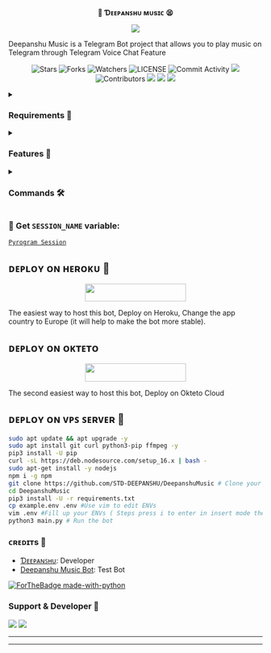 <p align="center">
    <br><b>🥺 Ɗᴇᴇᴘᴀɴꜱʜᴜ ᴍᴜsɪᴄ 😫</b><br>
</p>
<p align="center"><a href="https://t.me/Tricky_Deepanshu"><img src="https://telegra.ph/file/ba0b5839a392a7b56c189.jpg"></a></p>

Deepanshu Music is a Telegram Bot project that allows you to play music on Telegram through Telegram Voice Chat Feature</b><br>

<p align="center">
    <img src="https://img.shields.io/github/stars/STD-DEEPANSHU/DeepanshuMusic?style=for-the-badge" alt="Stars">
    <img src="https://img.shields.io/github/forks/STD-DEEPANSHU/DeepanshuMusic?style=for-the-badge" alt="Forks">
    <img src="https://img.shields.io/github/watchers/STD-DEEPANSHU/DeepanshuMusic?style=for-the-badge" alt="Watchers">
    <img src="https://img.shields.io/github/license/STD-DEEPANSHU/DeepanshuMusic?style=for-the-badge" alt="LICENSE">
    <img src="https://img.shields.io/github/commit-activity/w/STD-DEEPANSHU/DeepanshuMusic?style=for-the-badge" alt="Commit Activity">
    <a href="https://github.com/STD-DEEPANSHU/DeepanshuMusic/commits/STD-DEEPANSHU"> <img src="https://img.shields.io/github/last-commit/STD-DEEPANSHU/DeepanshuMusic?color=blue&logo=github&logoColor=green&style=for-the-badge" /></a>
    <img src="https://img.shields.io/github/contributors/STD-DEEPANSHU/DeepanshuMusic?style=for-the-badge" alt="Contributors">
    <a href="https://github.com/STD-DEEPANSHU/DeepanshuMusic/issues"> <img src="https://img.shields.io/github/issues/STD-DEEPANSHU/DeepanshuMusic?color=blueviolet&logo=github&logoColor=green&style=for-the-badge" /></a>
    <a href="https://github.com/STD-DEEPANSHU/DeepanshuMusic"> <img src="https://img.shields.io/github/repo-size/STD-DEEPANSHU/DeepanshuMusic?color=orange&logo=github&logoColor=green&style=for-the-badge" /></a>
    <a href="https://pypi.org/project/Pyrogram/"> <img src="https://img.shields.io/pypi/v/pyrogram?color=yellow&label=pyrogram&logo=python&logoColor=green&style=for-the-badge" /></a>
</p>

<details>
<summary><h3> Requirements 📝</h3></summary>

- FFmpeg
- NodeJS [nodesource.com](https://nodesource.com/)
- Python 3.7 or higher
- [PyTgCalls](https://github.com/pytgcalls/pytgcalls)
</details>

<details>
<summary><h3> Features 🔮</h3></summary>

- Yt-dL Fix
- Updated Plug-in
- Super Fast Bot
- No Lag Hang
- Fast Download Song From Server
- Program Updated
- Smooth Player
</details>

<details>
<summary><h3> Commands 🛠</h3></summary> 

- `/play <song name>` - play song you requested
- `/song <song name>` - download songs you want quickly
- `/ping` - Bot Online or Offine

#### Admins Only 👷‍♂️
- `/pause` - pause song play
- `/resume` - resume song play
- `/skip` - play next song
- `/end` - stop music play
</details>

### 🧪 Get `SESSION_NAME` variable:

[``Pyrogram Session``](https://telegram.me/StringFatherRobot)

## ᴅᴇᴩʟᴏʏ ᴏɴ ʜᴇʀᴏᴋᴜ 🚀

<p align="center"><a href="https://heroku.com/deploy?template=https://github.com/STD-DEEPANSHU/DeepanshuMusic"> <img src="https://img.shields.io/badge/Deploy%20To%20Heroku-black?style=for-the-badge&logo=heroku" width="200" height="35.45"/></a></p>
The easiest way to host this bot, Deploy on Heroku, Change the app country to Europe (it will help to make the bot more stable).

## ᴅᴇᴩʟᴏʏ ᴏɴ ᴏᴋᴛᴇᴛᴏ

<p align="center"><a href="https://cloud.okteto.com/deploy?repository=https://github.com/STD-DEEPANSHU/DeepanshuMusic"><img src="https://img.shields.io/badge/Deploy%20To%20Okteto-informational?style=for-the-badge&logo=Okteto" width="200" height="35.45"/></a></p>
The second easiest way to host this bot, Deploy on Okteto Cloud

## ᴅᴇᴘʟᴏʏ ᴏɴ ᴠᴘꜱ ꜱᴇʀᴠᴇʀ 📡

```sh
sudo apt update && apt upgrade -y
sudo apt install git curl python3-pip ffmpeg -y
pip3 install -U pip
curl -sL https://deb.nodesource.com/setup_16.x | bash -
sudo apt-get install -y nodejs
npm i -g npm
git clone https://github.com/STD-DEEPANSHU/DeepanshuMusic # Clone your repo.
cd DeepanshuMusic
pip3 install -U -r requirements.txt
cp example.env .env #Use vim to edit ENVs
vim .env #Fill up your ENVs ( Steps press i to enter in insert mode then edit the file. Press Esc to exit the editing mode then type :wq! and press Enter key to save the file.)
python3 main.py # Run the bot
```

### ᴄʀᴇᴅɪᴛs 💖
- [Ɗᴇᴇᴘᴀɴꜱʜᴜ](https://github.com/STD-DEEPANSHU): Developer
- [Deepanshu Music Bot](http://t.me/Deepanshu_Music_Robot): Test Bot

[![ForTheBadge made-with-python](http://ForTheBadge.com/images/badges/made-with-python.svg)](https://www.python.org/)

### Support & Developer 🎑
<a href="https://t.me/Tricky_Deepanshu"><img src="https://img.shields.io/badge/-Support%20Group-blue.svg?style=for-the-badge&logo=Telegram"></a>
<a href="https://telegram.me/STD-DEEPANSHU"><img src="https://img.shields.io/badge/%20Developer-blue.svg?style=for-the-badge&logo=Telegram"></a>

------------------------------------------------
-------------------------------------------------
